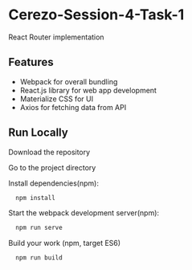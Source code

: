 # Cerezo-Session-4-Task-1

React Router implementation

## Features

- Webpack for overall bundling
- React.js library for web app development
- Materialize CSS for UI
- Axios for fetching data from API

## Run Locally

Download the repository

Go to the project directory

Install dependencies(npm):

```bash
  npm install
```

Start the webpack development server(npm):

```bash
  npm run serve
```

Build your work (npm, target ES6)

```bash
  npm run build
```
